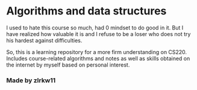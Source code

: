 # Algorithms and data structures
I used to hate this course so much, had 0 mindset to do good in it. But I have realized how valuable it is and I refuse to be a loser who does not try his hardest against difficulties.

So, this is a learning repository for a more firm understanding on CS220. Includes course-related algorithms and notes as well as skills obtained on the internet by myself based on personal interest.
### Made by zlrkw11
